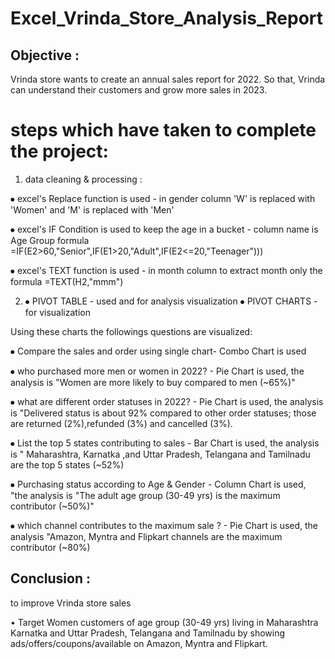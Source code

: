 # Excel_Vrinda_Store_Analysis_Report
## Objective : 
Vrinda store wants to create an annual sales report for 2022. So that, Vrinda can understand their customers and grow more sales in 2023.

# steps which have taken to complete the project:

1) data cleaning & processing :

⦁	 excel's Replace function is used - in gender column 'W' is replaced with 'Women' and 'M' is replaced with 'Men'

⦁	 excel's IF Condition is used to keep the age in a bucket - column name is Age Group formula =IF(E2>60,"Senior",IF(E1>20,"Adult",IF(E2<=20,"Teenager")))

⦁	 excel's TEXT function is used - in month column to extract month only the formula =TEXT(H2,"mmm")

2) ⦁	PIVOT TABLE - used and for analysis visualization 
   ⦁	PIVOT CHARTS - for visualization

Using these charts the followings questions are visualized:

⦁	  Compare the sales and order using single chart- Combo Chart is used 

⦁	 who purchased more men or women in 2022? - Pie Chart is used, the analysis is "Women are more likely to buy compared to men (~65%)"

⦁	 what are different order statuses in 2022? - Pie Chart is used, the analysis is "Delivered status is about 92% compared to other order statuses; those are returned (2%),refunded (3%) and cancelled (3%).

⦁	 List the top 5 states contributing to sales - Bar Chart is used, the analysis is " Maharashtra, Karnatka ,and Uttar Pradesh, Telangana and Tamilnadu are the top 5 states (~52%)

⦁	Purchasing status according to Age & Gender - Column Chart is used, "the analysis is "The adult age group (30-49 yrs) is the maximum contributor (~50%)"

⦁	 which channel contributes to the maximum sale ? - Pie Chart is used, the analysis "Amazon, Myntra and Flipkart channels are the maximum contributor (~80%)


## Conclusion :  
to improve Vrinda store sales

• Target Women customers of age group (30-49 yrs) living in Maharashtra Karnatka and Uttar Pradesh, Telangana and Tamilnadu by showing ads/offers/coupons/available on Amazon, Myntra and Flipkart.





